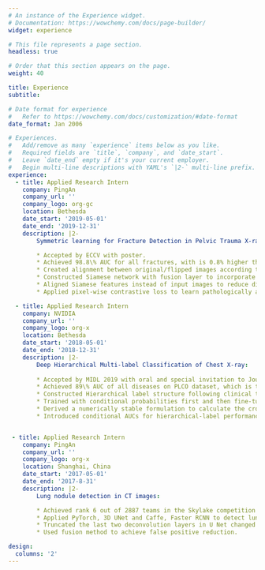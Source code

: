 ```yaml
---
# An instance of the Experience widget.
# Documentation: https://wowchemy.com/docs/page-builder/
widget: experience

# This file represents a page section.
headless: true

# Order that this section appears on the page.
weight: 40

title: Experience
subtitle:

# Date format for experience
#   Refer to https://wowchemy.com/docs/customization/#date-format
date_format: Jan 2006

# Experiences.
#   Add/remove as many `experience` items below as you like.
#   Required fields are `title`, `company`, and `date_start`.
#   Leave `date_end` empty if it's your current employer.
#   Begin multi-line descriptions with YAML's `|2-` multi-line prefix.
experience:
  - title: Applied Research Intern
    company: PingAn
    company_url: ''
    company_logo: org-gc
    location: Bethesda
    date_start: '2019-05-01'
    date_end: '2019-12-31'
    description: |2-
        Symmetric learning for Fracture Detection in Pelvic Trauma X-ray:

        * Accepted by ECCV with poster.
        * Achieved 98.8\% AUC for all fractures, with is 0.8% higher than baseline model.
        * Created alignment between original/flipped images according to pelvic structure landmark detection.
        * Constructed Siamese network with fusion layer to incorporate symmetric information.
        * Aligned Siamese features instead of input images to reduce distortion artifacts.
        * Applied pixel-wise contrastive loss to learn pathologically asymmetric information explicitly.

  - title: Applied Research Intern
    company: NVIDIA
    company_url: ''
    company_logo: org-x
    location: Bethesda
    date_start: '2018-05-01'
    date_end: '2018-12-31'
    description: |2-
        Deep Hierarchical Multi-label Classification of Chest X-ray:
    
        * Accepted by MIDL 2019 with oral and special invitation to Journal Medical Image Analysis.
        * Achieved 89\% AUC of all diseases on PLCO dataset, which is the state of the art.
        * Constructed Hierarchical label structure following clinical taxonomy.
        * Trained with conditional probabilities first and then fine-tuned with full probabilities training.
        * Derived a numerically stable formulation to calculate the cross entropy loss using full probabilities.
        * Introduced conditional AUCs for hierarchical-label performance evaluation.


 - title: Applied Research Intern
    company: PingAn
    company_url: ''
    company_logo: org-x
    location: Shanghai, China
    date_start: '2017-05-01'
    date_end: '2017-8-31'
    description: |2-
        Lung nodule detection in CT images:

        * Achieved rank 6 out of 2887 teams in the Skylake competition sponsored by Intel and Alibaba.
        * Applied PyTorch, 3D UNet and Caffe, Faster RCNN to detect lung nodules in 1000 CT scans.
        * Truncated the last two deconvolution layers in U Net changed the output as RPN structure and added new output branches before every deconvolution layer. 
        * Used fusion method to achieve false positive reduction.

design:
  columns: '2'
---
```

